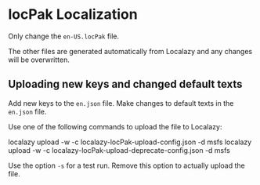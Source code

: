 # locPak Localization

Only change the `en-US.locPak` file. 

The other files are generated automatically from Localazy and any changes will be overwritten.

## Uploading new keys and changed default texts

Add new keys to the `en.json` file.
Make changes to default texts in the `en.json` file.

Use one of the following commands to upload the file to Localazy:

localazy upload -w <writeKey> -c localazy-locPak-upload-config.json -d msfs
localazy upload -w <writeKey> -c localazy-locPak-upload-deprecate-config.json -d msfs

Use the option `-s` for a test run. Remove this option to actually upload the file.


